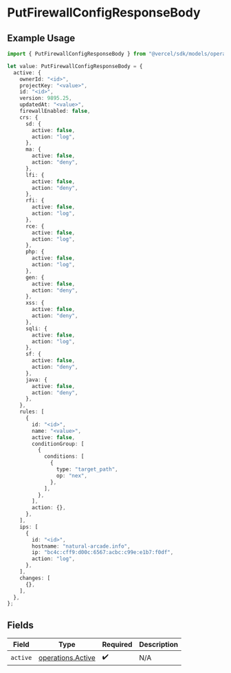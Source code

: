 # PutFirewallConfigResponseBody

## Example Usage

```typescript
import { PutFirewallConfigResponseBody } from "@vercel/sdk/models/operations/putfirewallconfig.js";

let value: PutFirewallConfigResponseBody = {
  active: {
    ownerId: "<id>",
    projectKey: "<value>",
    id: "<id>",
    version: 9895.25,
    updatedAt: "<value>",
    firewallEnabled: false,
    crs: {
      sd: {
        active: false,
        action: "log",
      },
      ma: {
        active: false,
        action: "deny",
      },
      lfi: {
        active: false,
        action: "deny",
      },
      rfi: {
        active: false,
        action: "log",
      },
      rce: {
        active: false,
        action: "log",
      },
      php: {
        active: false,
        action: "log",
      },
      gen: {
        active: false,
        action: "deny",
      },
      xss: {
        active: false,
        action: "deny",
      },
      sqli: {
        active: false,
        action: "log",
      },
      sf: {
        active: false,
        action: "deny",
      },
      java: {
        active: false,
        action: "deny",
      },
    },
    rules: [
      {
        id: "<id>",
        name: "<value>",
        active: false,
        conditionGroup: [
          {
            conditions: [
              {
                type: "target_path",
                op: "nex",
              },
            ],
          },
        ],
        action: {},
      },
    ],
    ips: [
      {
        id: "<id>",
        hostname: "natural-arcade.info",
        ip: "bc4c:cff9:d00c:6567:acbc:c99e:e1b7:f0df",
        action: "log",
      },
    ],
    changes: [
      {},
    ],
  },
};
```

## Fields

| Field                                                  | Type                                                   | Required                                               | Description                                            |
| ------------------------------------------------------ | ------------------------------------------------------ | ------------------------------------------------------ | ------------------------------------------------------ |
| `active`                                               | [operations.Active](../../models/operations/active.md) | :heavy_check_mark:                                     | N/A                                                    |